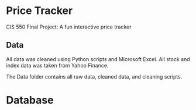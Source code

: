 # Price Tracker
CIS 550 Final Project: A fun interactive price tracker
## Data
All data was cleaned using Python scripts and Microsoft Excel. All stock and index data was taken from Yahoo Finance. 

The Data folder contains all raw data, cleaned data, and cleaning scripts.

# Database
